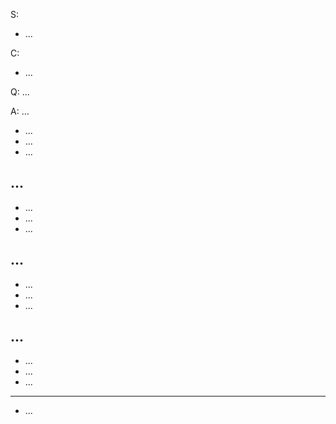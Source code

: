 
S:

* ...

C:

* ...

Q: ...

A: ...

* ...
* ...
* ...

## ...

* ...
* ...
* ...

## ...

* ...
* ...
* ...

## ...

* ...
* ...
* ...

***

* ...
